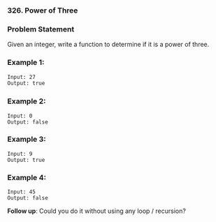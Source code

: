 ### 326. Power of Three

### Problem Statement
Given an integer, write a function to determine if it is a power of three.

### Example 1:
```bash
Input: 27
Output: true
```

### Example 2:
```
Input: 0
Output: false
```

### Example 3:
```
Input: 9
Output: true
```

### Example 4:
```
Input: 45
Output: false
```

**Follow up**:
Could you do it without using any loop / recursion?